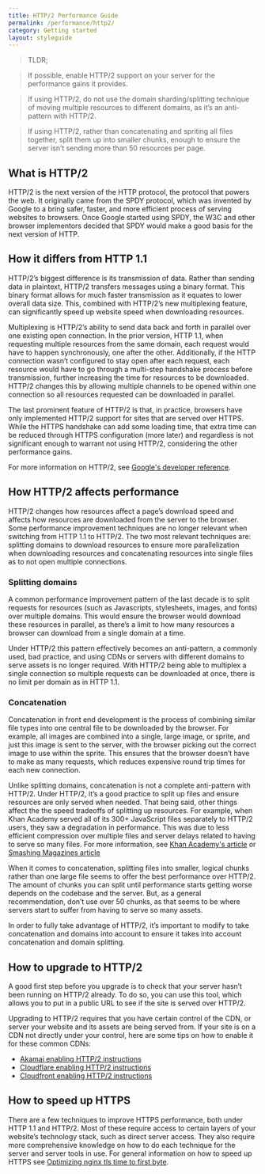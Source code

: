 ```yaml
---
title: HTTP/2 Performance Guide
permalink: /performance/http2/
category: Getting started
layout: styleguide
---
```


> TLDR;

> If possible, enable HTTP/2 support on your server for the performance gains it provides.

> If using HTTP/2, do not use the domain sharding/splitting technique of moving multiple resources to different domains, as it’s an anti-pattern with HTTP/2.

> If using HTTP/2, rather than concatenating and spriting all files together, split them up into smaller chunks, enough to ensure the server isn’t sending more than 50 resources per page.

## What is HTTP/2

HTTP/2 is the next version of the HTTP protocol, the protocol that powers the web. It originally came from the SPDY protocol, which was invented by Google to a bring safer, faster, and more efficient process of serving websites to browsers. Once Google started using SPDY, the W3C and other browser implementors decided that SPDY would make a good basis for the next version of HTTP.

## How it differs from HTTP 1.1

HTTP/2’s biggest difference is its transmission of data. Rather than sending data in plaintext, HTTP/2 transfers messages using a binary format. This binary format allows for much faster transmission as it equates to lower overall data size. This, combined with HTTP/2’s new multiplexing feature, can significantly speed up website speed when downloading resources.

Multiplexing is HTTP/2’s ability to send data back and forth in parallel over one existing open connection. In the prior version, HTTP 1.1, when requesting multiple resources from the same domain, each request would have to happen synchronously, one after the other. Additionally, if the HTTP connection wasn’t configured to stay open after each request, each resource would have to go through a multi-step handshake process before transmission, further increasing the time for resources to be downloaded. HTTP/2 changes this by allowing multiple channels to be opened within one connection so all resources requested can be downloaded in parallel.

The last prominent feature of HTTP/2 is that, in practice, browsers have only implemented HTTP/2 support  for sites that are served over HTTPS. While the HTTPS handshake can add some loading time, that extra time can be reduced through HTTPS configuration (more later) and regardless is not significant enough to warrant not using HTTP/2, considering the other performance gains.

For more information on HTTP/2, see [Google's developer reference](https://developers.google.com/web/fundamentals/performance/http2/).

## How HTTP/2 affects performance

HTTP/2 changes how resources affect a page’s download speed and affects how resources are downloaded from the server to the browser. Some performance improvement techniques  are no longer relevant when switching from HTTP 1.1 to HTTP/2. The two most relevant techniques are: splitting domains to download resources to ensure more parallelization when downloading resources and concatenating resources into single files as to not open multiple connections.

### Splitting domains

A common performance improvement pattern of the last decade is to split requests for resources (such as Javascripts, stylesheets, images, and fonts) over multiple domains. This would ensure the browser would download these resources in parallel, as there’s a limit to how many resources a browser can download from a single domain at a time.

Under HTTP/2 this pattern effectively becomes an anti-pattern, a commonly used, bad practice, and using CDNs or servers with different domains to serve assets is no longer required. With HTTP/2 being able to multiplex a single connection so multiple requests can be downloaded at once, there is no limit per domain as in HTTP 1.1.

### Concatenation

Concatenation in front end development is the process of combining similar file types into one central file to be downloaded by the browser. For example, all images are combined into a single, large image, or sprite, and just this image is sent to the server, with the browser picking out the correct image to use within the sprite. This ensures that the browser doesn’t have to make as many requests, which reduces expensive round trip times for each new connection.

Unlike splitting domains, concatenation is not a complete anti-pattern with HTTP/2. Under HTTP/2, it’s a good practice to split up files and ensure resources are only served when needed. That being said, other things affect the the speed tradeoffs of splitting up resources. For example, when Khan Academy served all of its 300+ JavaScript files separately to HTTP/2 users, they saw a degradation in performance. This was due to less efficient compression over multiple files and server delays related to having to serve so many files. For more information, see [Khan Academy's article](http://engineering.khanacademy.org/posts/js-packaging-http2.htm) or [Smashing Magazines article](https://www.smashingmagazine.com/2016/02/getting-ready-for-http2/)

When it comes to concatenation, splitting files into smaller, logical chunks rather than one large file seems to offer the best performance over HTTP/2.  The amount of chunks you can split until performance starts getting worse depends on the codebase and the server. But, as a general recommendation, don’t use over 50 chunks, as that seems to be where servers start to suffer from having to serve so many assets.

In order to fully take advantage of HTTP/2, it’s important to modify to take concatenation and domains into account to ensure it takes into account concatenation and domain splitting.

## How to upgrade to HTTP/2

A good first step before you upgrade is to check that your server hasn’t been running on HTTP/2 already. To do so, you can use this tool, which allows you to put in a public URL to see if the site is served over HTTP/2.

Upgrading to HTTP/2 requires that you have certain control of the CDN, or server your website and its assets are being served from. If your site is on a CDN not directly under your control, here are some tips on how to enable it for these common CDNs:

- [Akamai enabling HTTP/2 instructions](https://community.akamai.com/community/web-performance/blog/2015/01/26/enabling-http2-h2-in-akamai)
- [Cloudflare enabling HTTP/2 instructions](https://www.cloudflare.com/website-optimization/http2/)
- [Cloudfront enabling HTTP/2 instructions](https://aws.amazon.com/about-aws/whats-new/2016/09/amazon-cloudfront-now-supports-http2/)

## How to speed up HTTPS

There are a few techniques to improve HTTPS performance, both under HTTP 1.1 and HTTP/2. Most of these require access to certain layers of your website’s technology stack, such as direct server access. They also require more comprehensive knowledge on how to do each technique for the server and server tools in use. For general information on how to speed up HTTPS see [Optimizing nginx tls time to first byte](https://www.igvita.com/2013/12/16/optimizing-nginx-tls-time-to-first-byte/).

